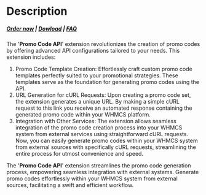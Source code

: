 # Description

#####  [Order now](https://puqcloud.com/whmcs-addon-puq-customization.php) | [Dowload](https://download.puqcloud.com/WHMCS/addons/PUQ-Customization/) | [FAQ](https://faq.puqcloud.com/)

The '**Promo Code API**' extension revolutionizes the creation of promo codes by offering advanced API configurations tailored to your needs. This extension includes:

1. Promo Code Template Creation: Effortlessly craft custom promo code templates perfectly suited to your promotional strategies. These templates serve as the foundation for generating promo codes using the API.
2. URL Generation for cURL Requests: Upon creating a promo code set, the extension generates a unique URL. By making a simple cURL request to this link you receive an automated response containing the generated promo code within your WHMCS platform.
3. Integration with Other Services: The extension allows seamless integration of the promo code creation process into your WHMCS system from external services using straightforward cURL requests. Now, you can easily generate promo codes within your WHMCS system from external sources with specifically cURL requests, streamlining the entire process for utmost convenience and speed.

The '**Promo Code API**' extension streamlines the promo code generation process, empowering seamless integration with external systems. Generate promo codes effortlessly within your WHMCS system from external sources, facilitating a swift and efficient workflow.